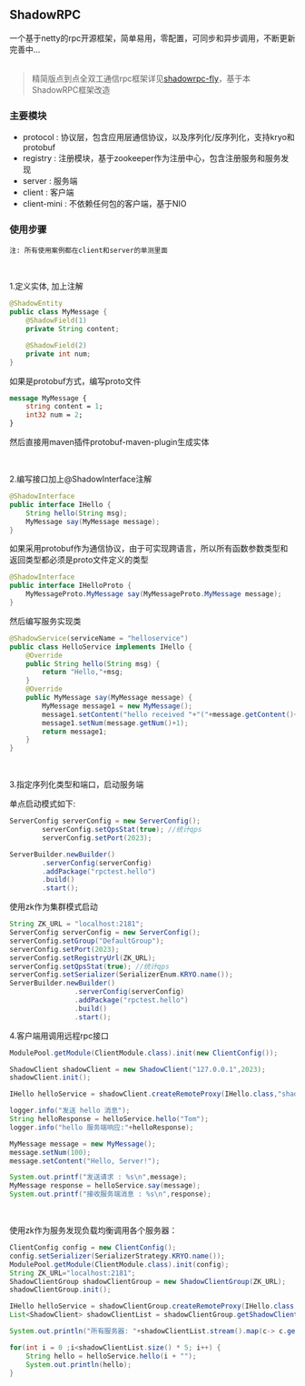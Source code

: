 ## ShadowRPC
一个基于netty的rpc开源框架，简单易用，零配置，可同步和异步调用，不断更新完善中...<br><br>

> 精简版点到点全双工通信rpc框架详见[shadowrpc-fly](https://github.com/Liubsyy/shadowrpc-fly)，基于本ShadowRPC框架改造


### 主要模块
- protocol : 协议层，包含应用层通信协议，以及序列化/反序列化，支持kryo和protobuf
- registry : 注册模块，基于zookeeper作为注册中心，包含注册服务和服务发现
- server : 服务端
- client : 客户端
- client-mini : 不依赖任何包的客户端，基于NIO

### 使用步骤

```
注: 所有使用案例都在client和server的单测里面
```

<br>

1.定义实体, 加上注解
```java
@ShadowEntity
public class MyMessage {
    @ShadowField(1)
    private String content;

    @ShadowField(2)
    private int num;
}
```

如果是protobuf方式，编写proto文件
```proto
message MyMessage {
    string content = 1;
    int32 num = 2;
}
```
然后直接用maven插件protobuf-maven-plugin生成实体

<br>

2.编写接口加上@ShadowInterface注解

```java
@ShadowInterface
public interface IHello {
    String hello(String msg);
    MyMessage say(MyMessage message);
}
```

如果采用protobuf作为通信协议，由于可实现跨语言，所以所有函数参数类型和返回类型都必须是proto文件定义的类型
```java
@ShadowInterface
public interface IHelloProto {
    MyMessageProto.MyMessage say(MyMessageProto.MyMessage message);
}
```


然后编写服务实现类
```java
@ShadowService(serviceName = "helloservice")
public class HelloService implements IHello {
    @Override
    public String hello(String msg) {
        return "Hello,"+msg;
    }
    @Override
    public MyMessage say(MyMessage message) {
        MyMessage message1 = new MyMessage();
        message1.setContent("hello received "+"("+message.getContent()+")");
        message1.setNum(message.getNum()+1);
        return message1;
    }
}
```

<br>

3.指定序列化类型和端口，启动服务端<br>

  
单点启动模式如下: 
```java
ServerConfig serverConfig = new ServerConfig();
        serverConfig.setQpsStat(true); //统计qps
        serverConfig.setPort(2023);

ServerBuilder.newBuilder()
        .serverConfig(serverConfig)
        .addPackage("rpctest.hello")
        .build()
        .start();
```

使用zk作为集群模式启动
```java
String ZK_URL = "localhost:2181";
ServerConfig serverConfig = new ServerConfig();
serverConfig.setGroup("DefaultGroup");
serverConfig.setPort(2023);
serverConfig.setRegistryUrl(ZK_URL);
serverConfig.setQpsStat(true); //统计qps
serverConfig.setSerializer(SerializerEnum.KRYO.name());
ServerBuilder.newBuilder()
                .serverConfig(serverConfig)
                .addPackage("rpctest.hello")
                .build()
                .start();
```



4.客户端用调用远程rpc接口
   
```java
ModulePool.getModule(ClientModule.class).init(new ClientConfig());

ShadowClient shadowClient = new ShadowClient("127.0.0.1",2023);
shadowClient.init();

IHello helloService = shadowClient.createRemoteProxy(IHello.class,"shadowrpc://DefaultGroup/helloservice");

logger.info("发送 hello 消息");
String helloResponse = helloService.hello("Tom");
logger.info("hello 服务端响应:"+helloResponse);

MyMessage message = new MyMessage();
message.setNum(100);
message.setContent("Hello, Server!");

System.out.printf("发送请求 : %s\n",message);
MyMessage response = helloService.say(message);
System.out.printf("接收服务端消息 : %s\n",response);
```

<br>

使用zk作为服务发现负载均衡调用各个服务器：
```java
ClientConfig config = new ClientConfig();
config.setSerializer(SerializerStrategy.KRYO.name());
ModulePool.getModule(ClientModule.class).init(config);
String ZK_URL="localhost:2181";
ShadowClientGroup shadowClientGroup = new ShadowClientGroup(ZK_URL);
shadowClientGroup.init();

IHello helloService = shadowClientGroup.createRemoteProxy(IHello.class, "shadowrpc://DefaultGroup/helloservice");
List<ShadowClient> shadowClientList = shadowClientGroup.getShadowClients("DefaultGroup");

System.out.println("所有服务器: "+shadowClientList.stream().map(c-> c.getRemoteIp()+":"+c.getRemotePort()).collect(Collectors.toList()));

for(int i = 0 ;i<shadowClientList.size() * 5; i++) {
    String hello = helloService.hello(i + "");
    System.out.println(hello);
}
```


